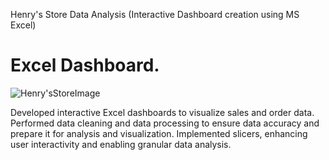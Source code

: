 Henry's Store Data Analysis (Interactive Dashboard creation using MS Excel)
# Excel Dashboard.
![Henry'sStoreImage](https://github.com/user-attachments/assets/94765701-7f28-4d6b-a929-cbf7669bfb7a)


Developed interactive Excel dashboards to visualize sales and order data.
Performed data cleaning and data processing to ensure data accuracy and prepare it for analysis and visualization.
Implemented slicers, enhancing user interactivity and enabling granular data analysis.
